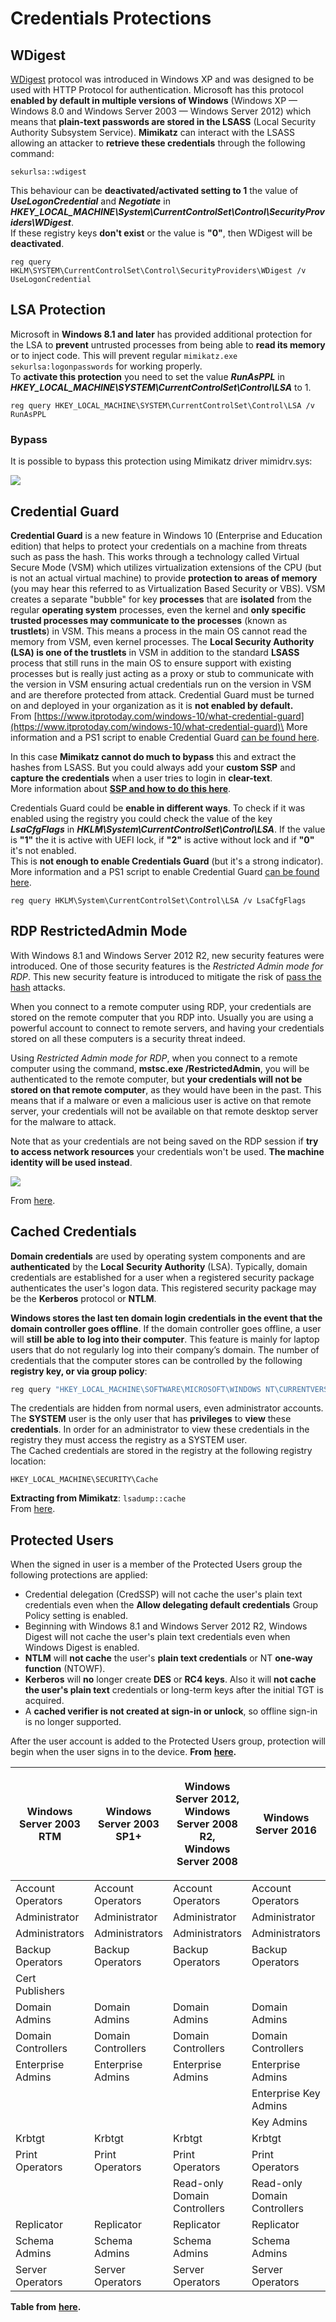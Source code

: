 # Credentials Protections

## WDigest

[WDigest](https://technet.microsoft.com/pt-pt/library/cc778868\(v=ws.10\).aspx?f=255\&MSPPError=-2147217396) protocol was introduced in Windows XP and was designed to be used with HTTP Protocol for authentication. Microsoft has this protocol **enabled by default in multiple versions of Windows** (Windows XP — Windows 8.0 and Windows Server 2003 — Windows Server 2012) which means that **plain-text passwords are stored in the LSASS** (Local Security Authority Subsystem Service). **Mimikatz** can interact with the LSASS allowing an attacker to **retrieve these credentials** through the following command:

```
sekurlsa::wdigest
```

This behaviour can be **deactivated/activated setting to 1** the value of _**UseLogonCredential**_ and _**Negotiate**_ in _**HKEY\_LOCAL\_MACHINE\System\CurrentControlSet\Control\SecurityProviders\WDigest**_.\
If these registry keys **don't exist** or the value is **"0"**, then WDigest will be **deactivated**.

```
reg query HKLM\SYSTEM\CurrentControlSet\Control\SecurityProviders\WDigest /v UseLogonCredential
```

## LSA Protection

Microsoft in **Windows 8.1 and later** has provided additional protection for the LSA to **prevent** untrusted processes from being able to **read its memory** or to inject code. This will prevent regular `mimikatz.exe sekurlsa:logonpasswords` for working properly.\
To **activate this protection** you need to set the value _**RunAsPPL**_ in _**HKEY\_LOCAL\_MACHINE\SYSTEM\CurrentControlSet\Control\LSA**_ to 1.

```
reg query HKEY_LOCAL_MACHINE\SYSTEM\CurrentControlSet\Control\LSA /v RunAsPPL
```

### Bypass

It is possible to bypass this protection using Mimikatz driver mimidrv.sys:

![](../../.gitbook/assets/mimidrv.png)

## Credential Guard

**Credential Guard** is a new feature in Windows 10 (Enterprise and Education edition) that helps to protect your credentials on a machine from threats such as pass the hash. This works through a technology called Virtual Secure Mode (VSM) which utilizes virtualization extensions of the CPU (but is not an actual virtual machine) to provide **protection to areas of memory** (you may hear this referred to as Virtualization Based Security or VBS). VSM creates a separate "bubble" for key **processes** that are **isolated** from the regular **operating system** processes, even the kernel and **only specific trusted processes may communicate to the processes** (known as **trustlets**) in VSM. This means a process in the main OS cannot read the memory from VSM, even kernel processes. The **Local Security Authority (LSA) is one of the trustlets** in VSM in addition to the standard **LSASS** process that still runs in the main OS to ensure support with existing processes but is really just acting as a proxy or stub to communicate with the version in VSM ensuring actual credentials run on the version in VSM and are therefore protected from attack. Credential Guard must be turned on and deployed in your organization as it is **not enabled by default.**\
From [https://www.itprotoday.com/windows-10/what-credential-guard](https://www.itprotoday.com/windows-10/what-credential-guard)\
More information and a PS1 script to enable Credential Guard [can be found here](https://docs.microsoft.com/en-us/windows/security/identity-protection/credential-guard/credential-guard-manage).

In this case **Mimikatz cannot do much to bypass** this and extract the hashes from LSASS. But you could always add your **custom SSP** and **capture the credentials** when a user tries to login in **clear-text**.\
More information about [**SSP and how to do this here**](../active-directory-methodology/custom-ssp.md).

Credentials Guard could be **enable in different ways**. To check if it was enabled using the registry you could check the value of the key _**LsaCfgFlags**_ in _**HKLM\System\CurrentControlSet\Control\LSA**_. If the value is **"1"** the it is active with UEFI lock, if **"2"** is active without lock and if **"0"** it's not enabled.\
This is **not enough to enable Credentials Guard** (but it's a strong indicator).\
More information and a PS1 script to enable Credential Guard [can be found here](https://docs.microsoft.com/en-us/windows/security/identity-protection/credential-guard/credential-guard-manage).

```
reg query HKLM\System\CurrentControlSet\Control\LSA /v LsaCfgFlags
```

## RDP RestrictedAdmin Mode

With Windows 8.1 and Windows Server 2012 R2, new security features were introduced. One of those security features is the _Restricted Admin mode for RDP_. This new security feature is introduced to mitigate the risk of [pass the hash](https://blog.ahasayen.com/pass-the-hash/) attacks.

When you connect to a remote computer using RDP, your credentials are stored on the remote computer that you RDP into. Usually you are using a powerful account to connect to remote servers, and having your credentials stored on all these computers is a security threat indeed.

Using _Restricted Admin mode for RDP_, when you connect to a remote computer using the command, **mstsc.exe /RestrictedAdmin**, you will be authenticated to the remote computer, but **your credentials will not be stored on that remote computer**, as they would have been in the past. This means that if a malware or even a malicious user is active on that remote server, your credentials will not be available on that remote desktop server for the malware to attack.

Note that as your credentials are not being saved on the RDP session if **try to access network resources** your credentials won't be used. **The machine identity will be used instead**.

![](../../.gitbook/assets/ram.png)

From [here](https://blog.ahasayen.com/restricted-admin-mode-for-rdp/).

## Cached Credentials

**Domain credentials** are used by operating system components and are **authenticated** by the **Local** **Security Authority** (LSA). Typically, domain credentials are established for a user when a registered security package authenticates the user's logon data. This registered security package may be the **Kerberos** protocol or **NTLM**.

**Windows stores the last ten domain login credentials in the event that the domain controller goes offline**. If the domain controller goes offline, a user will **still be able to log into their computer**. This feature is mainly for laptop users that do not regularly log into their company’s domain. The number of credentials that the computer stores can be controlled by the following **registry key, or via group policy**:

```bash
reg query "HKEY_LOCAL_MACHINE\SOFTWARE\MICROSOFT\WINDOWS NT\CURRENTVERSION\WINLOGON" /v CACHEDLOGONSCOUNT
```

The credentials are hidden from normal users, even administrator accounts. The **SYSTEM** user is the only user that has **privileges** to **view** these **credentials**. In order for an administrator to view these credentials in the registry they must access the registry as a SYSTEM user.\
The Cached credentials are stored in the registry at the following registry location:

```
HKEY_LOCAL_MACHINE\SECURITY\Cache
```

**Extracting from Mimikatz**: `lsadump::cache`\
From [here](http://juggernaut.wikidot.com/cached-credentials).

## Protected Users

When the signed in user is a member of the Protected Users group the following protections are applied:

* Credential delegation (CredSSP) will not cache the user's plain text credentials even when the **Allow delegating default credentials** Group Policy setting is enabled.
* Beginning with Windows 8.1 and Windows Server 2012 R2, Windows Digest will not cache the user's plain text credentials even when Windows Digest is enabled.
* **NTLM** will **not cache** the user's **plain text credentials** or NT **one-way function** (NTOWF).
* **Kerberos** will **no** longer create **DES** or **RC4 keys**. Also it will **not cache the user's plain text** credentials or long-term keys after the initial TGT is acquired.
* A **cached verifier is not created at sign-in or unlock**, so offline sign-in is no longer supported.

After the user account is added to the Protected Users group, protection will begin when the user signs in to the device. **From** [**here**](https://docs.microsoft.com/en-us/windows-server/security/credentials-protection-and-management/protected-users-security-group)**.**

| Windows Server 2003 RTM | Windows Server 2003 SP1+ | <p>Windows Server 2012,<br>Windows Server 2008 R2,<br>Windows Server 2008</p> | Windows Server 2016          |
| ----------------------- | ------------------------ | ----------------------------------------------------------------------------- | ---------------------------- |
| Account Operators       | Account Operators        | Account Operators                                                             | Account Operators            |
| Administrator           | Administrator            | Administrator                                                                 | Administrator                |
| Administrators          | Administrators           | Administrators                                                                | Administrators               |
| Backup Operators        | Backup Operators         | Backup Operators                                                              | Backup Operators             |
| Cert Publishers         |                          |                                                                               |                              |
| Domain Admins           | Domain Admins            | Domain Admins                                                                 | Domain Admins                |
| Domain Controllers      | Domain Controllers       | Domain Controllers                                                            | Domain Controllers           |
| Enterprise Admins       | Enterprise Admins        | Enterprise Admins                                                             | Enterprise Admins            |
|                         |                          |                                                                               | Enterprise Key Admins        |
|                         |                          |                                                                               | Key Admins                   |
| Krbtgt                  | Krbtgt                   | Krbtgt                                                                        | Krbtgt                       |
| Print Operators         | Print Operators          | Print Operators                                                               | Print Operators              |
|                         |                          | Read-only Domain Controllers                                                  | Read-only Domain Controllers |
| Replicator              | Replicator               | Replicator                                                                    | Replicator                   |
| Schema Admins           | Schema Admins            | Schema Admins                                                                 | Schema Admins                |
| Server Operators        | Server Operators         | Server Operators                                                              | Server Operators             |

**Table from** [**here**](https://docs.microsoft.com/en-us/windows-server/identity/ad-ds/plan/security-best-practices/appendix-c--protected-accounts-and-groups-in-active-directory)**.**
